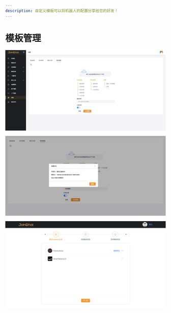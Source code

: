 ```yaml
---
description: 自定义模板可以将机器人的配置分享给您的好友！
---
```


# 模板管理

![&#x521B;&#x5EFA;&#x6A21;&#x677F;](../../.gitbook/assets/image%20%2847%29.png)

![&#x751F;&#x6210;&#x6A21;&#x677F;](../../.gitbook/assets/image%20%2870%29.png)

![&#x6A21;&#x677F;&#x5217;&#x8868;](../../.gitbook/assets/image%20%28144%29.png)

